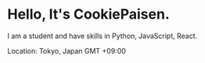 # Hello, It's CookiePaisen.

I am a student and have skills in Python, JavaScript, React.

Location: Tokyo, Japan GMT +09:00

